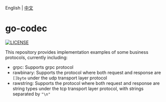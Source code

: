English | [中文](README.zh_CN.md)

# go-codec

[![LICENSE](https://img.shields.io/badge/license-Apache--2.0-green.svg)](https://github.com/trpc-ecosystem/go-codec/blob/main/LICENSE)

This repository provides implementation examples of some business protocols, currently including:

* grpc: Supports grpc protocol
* rawbinary: Supports the protocol where both request and response are `[]byte` under the udp transport layer protocol
* rawstring: Supports the protocol where both request and response are string types under the tcp transport layer protocol, with strings separated by `"\n"`
